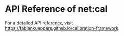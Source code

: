 # API Reference of net:cal

For a detailed API reference, visit <https://fabiankueppers.github.io/calibration-framework>.
